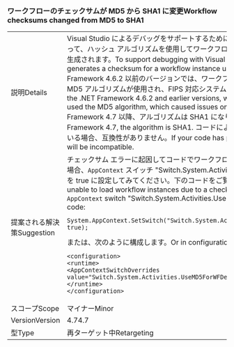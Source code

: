 ### <a name="workflow-checksums-changed-from-md5-to-sha1"></a><span data-ttu-id="3042a-101">ワークフローのチェックサムが MD5 から SHA1 に変更</span><span class="sxs-lookup"><span data-stu-id="3042a-101">Workflow checksums changed from MD5 to SHA1</span></span>

|   |   |
|---|---|
|<span data-ttu-id="3042a-102">説明</span><span class="sxs-lookup"><span data-stu-id="3042a-102">Details</span></span>|<span data-ttu-id="3042a-103">Visual Studio によるデバッグをサポートするために、ワークフロー ランタイムによって、ハッシュ アルゴリズムを使用してワークフロー インスタンスのチェックサムが生成されます。</span><span class="sxs-lookup"><span data-stu-id="3042a-103">To support debugging with Visual Studio, the Workflow runtime generates a checksum for a workflow instance using a hashing algorithm.</span></span> <span data-ttu-id="3042a-104">.NET Framework 4.6.2 以前のバージョンでは、ワークフロー チェックサムのハッシュで MD5 アルゴリズムが使用され、FIPS 対応システムで問題が発生していました。</span><span class="sxs-lookup"><span data-stu-id="3042a-104">In the .NET Framework 4.6.2 and earlier versions, workflow checksum hashing used the MD5 algorithm, which caused issues on FIPS-enabled systems.</span></span> <span data-ttu-id="3042a-105">.NET Framework 4.7 以降、アルゴリズムは SHA1 になります。</span><span class="sxs-lookup"><span data-stu-id="3042a-105">Starting with the .NET Framework 4.7, the algorithm is SHA1.</span></span> <span data-ttu-id="3042a-106">コードによってチェックサムが永続化されている場合、互換性がありません。</span><span class="sxs-lookup"><span data-stu-id="3042a-106">If your code has persisted these checksums, they will be incompatible.</span></span>|
|<span data-ttu-id="3042a-107">提案される解決策</span><span class="sxs-lookup"><span data-stu-id="3042a-107">Suggestion</span></span>|<span data-ttu-id="3042a-108">チェックサム エラーに起因してコードでワークフロー インスタンスを読み込めない場合、<code>AppContext</code> スイッチ &quot;Switch.System.Activities.UseMD5ForWFDebugger&quot; を true に設定してみてください。下のコードをご覧ください。</span><span class="sxs-lookup"><span data-stu-id="3042a-108">If your code is unable to load workflow instances due to a checksum failure, try setting the <code>AppContext</code> switch &quot;Switch.System.Activities.UseMD5ForWFDebugger&quot; to true.In code:</span></span><pre><code class="language-csharp">System.AppContext.SetSwitch(&quot;Switch.System.Activities.UseMD5ForWFDebugger&quot;, true);&#13;&#10;</code></pre><span data-ttu-id="3042a-109">または、次のように構成します。</span><span class="sxs-lookup"><span data-stu-id="3042a-109">Or in configuration:</span></span><pre><code class="language-xml">&lt;configuration&gt;&#13;&#10;&lt;runtime&gt;&#13;&#10;&lt;AppContextSwitchOverrides value=&quot;Switch.System.Activities.UseMD5ForWFDebugger=true&quot; /&gt;&#13;&#10;&lt;/runtime&gt;&#13;&#10;&lt;/configuration&gt;&#13;&#10;</code></pre>|
|<span data-ttu-id="3042a-110">スコープ</span><span class="sxs-lookup"><span data-stu-id="3042a-110">Scope</span></span>|<span data-ttu-id="3042a-111">マイナー</span><span class="sxs-lookup"><span data-stu-id="3042a-111">Minor</span></span>|
|<span data-ttu-id="3042a-112">Version</span><span class="sxs-lookup"><span data-stu-id="3042a-112">Version</span></span>|<span data-ttu-id="3042a-113">4.7</span><span class="sxs-lookup"><span data-stu-id="3042a-113">4.7</span></span>|
|<span data-ttu-id="3042a-114">型</span><span class="sxs-lookup"><span data-stu-id="3042a-114">Type</span></span>|<span data-ttu-id="3042a-115">再ターゲット中</span><span class="sxs-lookup"><span data-stu-id="3042a-115">Retargeting</span></span>|

